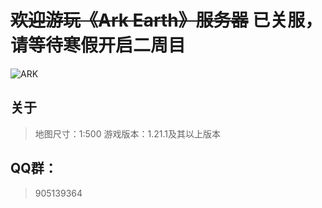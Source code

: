 # **~~欢迎游玩《Ark Earth》服务器~~** 已关服，请等待寒假开启二周目 <!-- {docsify-ignore-all} -->

![ARK](https://img-cdn.yvmou.cn/pigo/202412161851116.png)


## 关于

> 地图尺寸：1:500 
> 游戏版本：1.21.1及其以上版本

## QQ群：

> 905139364



